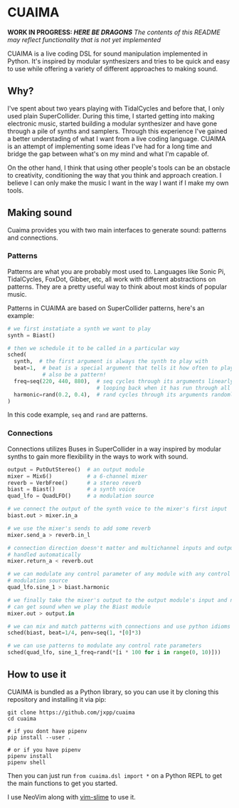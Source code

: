 # CUAIMA

**WORK IN PROGRESS: _HERE BE DRAGONS_**
*The contents of this README may reflect functionality that is not yet
implemented*

CUAIMA is a live coding DSL for sound manipulation implemented in Python. It's
inspired by modular synthesizers and tries to be quick and easy to use while
offering a variety of different approaches to making sound.

## Why?

I've spent about two years playing with TidalCycles and before that, I only
used plain SuperCollider. During this time, I started getting into making
electronic music, started building a modular synthesizer and have gone through
a pile of synths and samplers. Through this experience I've gained a better
understading of what I want from a live coding language. CUAIMA is an attempt
of implementing some ideas I've had for a long time and bridge the gap between
what's on my mind and what I'm capable of.

On the other hand, I think that using other people's tools can be an obstacle
to creativity, conditioning the way that you think and approach creation. I
believe I can only make the music I want in the way I want if I make my own
tools.

## Making sound

Cuaima provides you with two main interfaces to generate sound: patterns and
connections.

### Patterns

Patterns are what you are probably most used to. Languages like Sonic Pi,
TidalCycles, FoxDot, Gibber, etc, all work with different abstractions on
patterns.  They are a pretty useful way to think about most kinds of popular
music.

Patterns in CUAIMA are based on SuperCollider patterns, here's an example:
```python
# we first instatiate a synth we want to play
synth = Biast()  

# then we schedule it to be called in a particular way
sched(
  synth,  # the first argument is always the synth to play with
  beat=1,  # beat is a special argument that tells it how often to play, it can
           # also be a pattern!
  freq=seq(220, 440, 880),  # seq cycles through its arguments linearly,
                            # looping back when it has run through all of them
  harmonic=rand(0.2, 0.4),  # rand cycles through its arguments randomly
)
```
In this code example, `seq` and `rand` are patterns.

### Connections

Connections utilizes Buses in SuperCollider in a way inspired by modular synths
to gain more flexibility in the ways to work with sound.

```python
output = PutOutStereo()  # an output module
mixer = Mix6()           # a 6-channel mixer
reverb = VerbFree()      # a stereo reverb
biast = Biast()          # a synth voice
quad_lfo = QuadLFO()     # a modulation source

# we connect the output of the synth voice to the mixer's first input
biast.out > mixer.in_a

# we use the mixer's sends to add some reverb
mixer.send_a > reverb.in_l 

# connection direction doesn't matter and multichannel inputs and outputs are
# handled automatically
mixer.return_a < reverb.out  

# we can modulate any control parameter of any module with any control rate
# modulation source
quad_lfo.sine_1 > biast.harmonic

# we finally take the mixer's output to the output module's input and now we
# can get sound when we play the Biast module
mixer.out > output.in

# we can mix and match patterns with connections and use python idioms
sched(biast, beat=1/4, penv=seq(1, *[0]*3)

# we can use patterns to modulate any control rate parameters
sched(quad_lfo, sine_1_freq=rand(*[i * 100 for i in range(0, 10)]))
```

## How to use it
CUAIMA is bundled as a Python library, so you can use it by cloning this
repository and installing it via pip:

```shell
git clone https://github.com/jxpp/cuaima
cd cuaima

# if you dont have pipenv
pip install --user .

# or if you have pipenv
pipenv install
pipenv shell
```

Then you can just run `from cuaima.dsl import *` on a Python REPL to get the
main functions to get you started.

I use NeoVim along with [vim-slime](https://github.com/jpalardy/vim-slime) to
use it.
